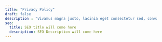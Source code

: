 ```yaml
---
title: "Privacy Policy"
draft: false
description : "Vivamus magna justo, lacinia eget consectetur sed, convallis at tellus. Vivamus magna justo, lacinia eget consectetur sed, convallis at tellus. Cras ultricies ligula sed magna dictum porta."
seo:
  title: SEO title will come here
  description: SEO Description will come here
---
```


